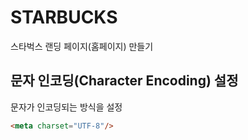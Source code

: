 # STARBUCKS

스타벅스 랜딩 페이지(홈페이지) 만들기

## 문자 인코딩(Character Encoding) 설정

문자가 인코딩되는 방식을 설정

```html
<meta charset="UTF-8"/>
```
